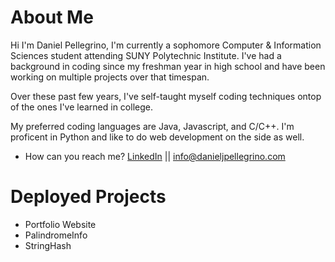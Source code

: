 # About Me

Hi I'm Daniel Pellegrino, I'm currently a sophomore Computer & Information Sciences student attending SUNY Polytechnic Institute. I've had a background in coding since my freshman year in high school and have been working on multiple projects over that timespan.

Over these past few years, I've self-taught myself coding techniques ontop of the ones I've learned in college.

My preferred coding languages are Java, Javascript, and C/C++. I'm proficent in Python and like to do web development on the side as well.

- How can you reach me? [LinkedIn](https://www.linkedin.com/in/daniel-pellegrino-aa30411a7/) || [info@danieljpellegrino.com](mailto:info@danieljpellegrino.com)

# Deployed Projects
- Portfolio Website
- PalindromeInfo
- StringHash
